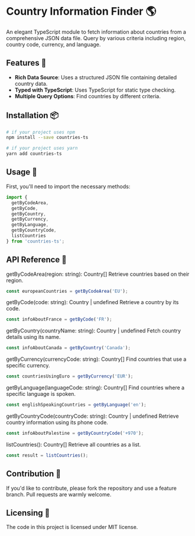 # Country Information Finder 🌎

An elegant TypeScript module to fetch information about countries from a comprehensive JSON data file. Query by various criteria including region, country code, currency, and language.

## Features 🌟

- **Rich Data Source**: Uses a structured JSON file containing detailed country data.
- **Typed with TypeScript**: Uses TypeScript for static type checking.
- **Multiple Query Options**: Find countries by different criteria.

## Installation 📦

```bash
# if your project uses npm
npm install --save countries-ts
```

```bash
# if your project uses yarn
yarn add countries-ts
```

## Usage 🚀
First, you'll need to import the necessary methods:
```ts
import {
  getByCodeArea,
  getByCode,
  getByCountry,
  getByCurrency,
  getByLanguage,
  getByCountryCode,
  listCountries
} from 'countries-ts';
```

## API Reference 📘
getByCodeArea(region: string): Country[]
Retrieve countries based on their region.
```ts
const europeanCountries = getByCodeArea('EU');
```

getByCode(code: string): Country | undefined
Retrieve a country by its code.
```ts
const infoAboutFrance = getByCode('FR');
```

getByCountry(countryName: string): Country | undefined
Fetch country details using its name.
```ts
const infoAboutCanada = getByCountry('Canada');
```

getByCurrency(currencyCode: string): Country[]
Find countries that use a specific currency.
```ts
const countriesUsingEuro = getByCurrency('EUR');
```

getByLanguage(languageCode: string): Country[]
Find countries where a specific language is spoken.
```ts
const englishSpeakingCountries = getByLanguage('en');
```

getByCountryCode(countryCode: string): Country | undefined
Retrieve country information using its phone code.
```ts
const infoAboutPalestine = getByCountryCode('+970');
```

listCountries(): Country[]
Retrieve all countries as a list.
```ts
const result = listCountries();
```

## Contribution 💪
If you'd like to contribute, please fork the repository and use a feature branch. Pull requests are warmly welcome.

## Licensing 📄
The code in this project is licensed under MIT license.


